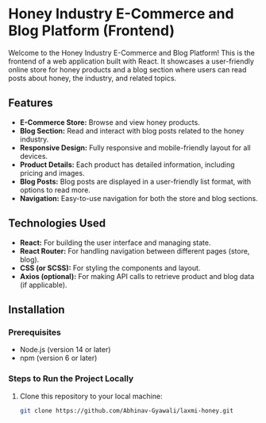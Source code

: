 # Honey Industry E-Commerce and Blog Platform (Frontend)

Welcome to the Honey Industry E-Commerce and Blog Platform! This is the frontend of a web application built with React. It showcases a user-friendly online store for honey products and a blog section where users can read posts about honey, the industry, and related topics.

## Features

- **E-Commerce Store:** Browse and view honey products.
- **Blog Section:** Read and interact with blog posts related to the honey industry.
- **Responsive Design:** Fully responsive and mobile-friendly layout for all devices.
- **Product Details:** Each product has detailed information, including pricing and images.
- **Blog Posts:** Blog posts are displayed in a user-friendly list format, with options to read more.
- **Navigation:** Easy-to-use navigation for both the store and blog sections.

## Technologies Used

- **React:** For building the user interface and managing state.
- **React Router:** For handling navigation between different pages (store, blog).
- **CSS (or SCSS):** For styling the components and layout.
- **Axios (optional):** For making API calls to retrieve product and blog data (if applicable).

## Installation

### Prerequisites

- Node.js (version 14 or later)
- npm (version 6 or later)

### Steps to Run the Project Locally

1. Clone this repository to your local machine:

   ```bash
   git clone https://github.com/Abhinav-Gyawali/laxmi-honey.git